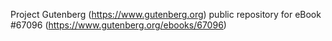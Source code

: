 Project Gutenberg (https://www.gutenberg.org) public repository for
eBook #67096 (https://www.gutenberg.org/ebooks/67096)

